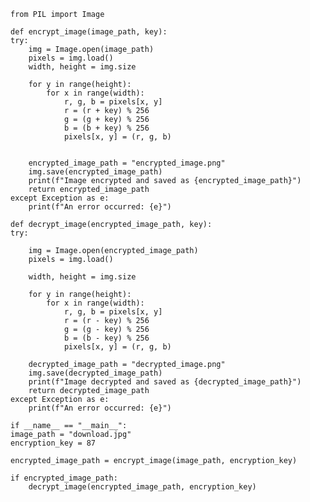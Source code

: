     from PIL import Image

    def encrypt_image(image_path, key):
    try:
        img = Image.open(image_path)
        pixels = img.load()
        width, height = img.size

        for y in range(height):
            for x in range(width):
                r, g, b = pixels[x, y]
                r = (r + key) % 256
                g = (g + key) % 256
                b = (b + key) % 256
                pixels[x, y] = (r, g, b)


        encrypted_image_path = "encrypted_image.png"
        img.save(encrypted_image_path)
        print(f"Image encrypted and saved as {encrypted_image_path}")
        return encrypted_image_path
    except Exception as e:
        print(f"An error occurred: {e}")

    def decrypt_image(encrypted_image_path, key):
    try:
        
        img = Image.open(encrypted_image_path)
        pixels = img.load()

        width, height = img.size

        for y in range(height):
            for x in range(width):
                r, g, b = pixels[x, y]
                r = (r - key) % 256
                g = (g - key) % 256
                b = (b - key) % 256
                pixels[x, y] = (r, g, b)

        decrypted_image_path = "decrypted_image.png"
        img.save(decrypted_image_path)
        print(f"Image decrypted and saved as {decrypted_image_path}")
        return decrypted_image_path
    except Exception as e:
        print(f"An error occurred: {e}")

    if __name__ == "__main__":
    image_path = "download.jpg"
    encryption_key = 87

    encrypted_image_path = encrypt_image(image_path, encryption_key)

    if encrypted_image_path:
        decrypt_image(encrypted_image_path, encryption_key)

